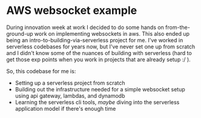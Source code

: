 # AWS websocket example

During innovation week at work I decided to do some hands on from-the-ground-up work on implementing websockets in aws. This also ended up being an intro-to-building-via-serverless project for me. I've worked in serverless codebases for years now, but I've never set one up from scratch and I didn't know some of the nuances of building with serverless (hard to get those exp points when you work in projects that are already setup :/ ).

So, this codebase for me is:
- Setting up a serverless project from scratch
- Building out the infrastructure needed for a simple websocket setup using api gateway, lambdas, and dynamodb 
- Learning the serverless cli tools, _maybe_ diving into the serverless application model if there's enough time

